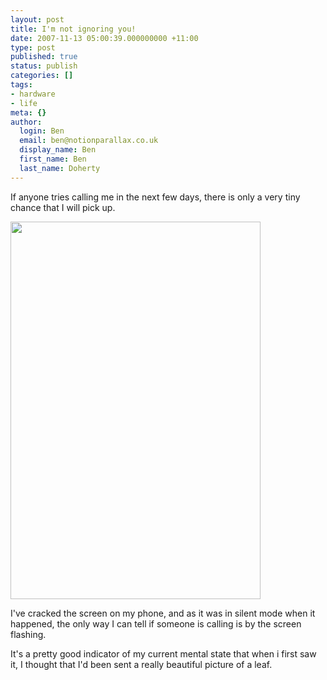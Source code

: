 ```yaml
---
layout: post
title: I'm not ignoring you!
date: 2007-11-13 05:00:39.000000000 +11:00
type: post
published: true
status: publish
categories: []
tags:
- hardware
- life
meta: {}
author:
  login: Ben
  email: ben@notionparallax.co.uk
  display_name: Ben
  first_name: Ben
  last_name: Doherty
---
```

<p>If anyone tries calling me in the next few days, there is only a very tiny chance that I will pick up.</p>
<p><img src="{{ site.baseurl }}/assets/n541400612_1641463_9558.jpg" height="604" width="400" /></p>
<p>I've cracked the screen on my phone, and as it was in silent mode when it happened, the only way I can tell if someone is calling is by the screen flashing.</p>
<p>It's a pretty good indicator of my current mental state that when i first saw it, I thought that I'd been sent a really beautiful picture of a leaf.</p>
